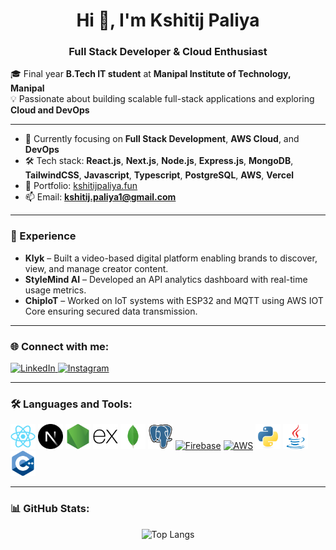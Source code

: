 <h1 align="center">Hi 👋, I'm Kshitij Paliya</h1>
<h3 align="center">Full Stack Developer & Cloud Enthusiast</h3>

🎓 Final year **B.Tech IT student** at **Manipal Institute of Technology, Manipal**  
💡 Passionate about building scalable full-stack applications and exploring **Cloud and DevOps**  

---

- 🚀 Currently focusing on **Full Stack Development**, **AWS Cloud**, and **DevOps**
- 🛠️ Tech stack: **React.js**, **Next.js**, **Node.js**, **Express.js**, **MongoDB**, **TailwindCSS**, **Javascript**, **Typescript**, **PostgreSQL**, **AWS**, **Vercel**
- 🔗 Portfolio: [kshitijpaliya.fun](https://kshitijpaliya.fun)
- 📫 Email: **kshitij.paliya1@gmail.com**

---

<h3 align="left">💼 Experience</h3>

- **Klyk** – Built a video-based digital platform enabling brands to discover, view, and manage creator content.  
- **StyleMind AI** – Developed an API analytics dashboard with real-time usage metrics. 
- **ChipIoT** – Worked on IoT systems with ESP32 and MQTT using AWS IOT Core ensuring secured data transmission.  

---

<h3 align="left">🌐 Connect with me:</h3>
<p align="left">
  <a href="https://www.linkedin.com/in/kshitij-paliya/" target="_blank">
    <img src="https://raw.githubusercontent.com/rahuldkjain/github-profile-readme-generator/master/src/images/icons/Social/linked-in-alt.svg" alt="LinkedIn" height="30" width="40" />
  </a>
  <a href="https://instagram.com/_kshitij_paliya" target="_blank">
    <img src="https://raw.githubusercontent.com/rahuldkjain/github-profile-readme-generator/master/src/images/icons/Social/instagram.svg" alt="Instagram" height="30" width="40" />
  </a>
</p>

---

<h3 align="left">🛠️ Languages and Tools:</h3>
<p align="left">
  <a href="https://react.dev/" target="_blank"><img src="https://raw.githubusercontent.com/devicons/devicon/master/icons/react/react-original.svg" alt="React" width="40" height="40"/></a>
  <a href="https://nextjs.org/" target="_blank"><img src="https://raw.githubusercontent.com/devicons/devicon/master/icons/nextjs/nextjs-original.svg" alt="Next.js" width="40" height="40"/></a>
  <a href="https://nodejs.org/" target="_blank"><img src="https://raw.githubusercontent.com/devicons/devicon/master/icons/nodejs/nodejs-original.svg" alt="Node.js" width="40" height="40"/></a>
  <a href="https://expressjs.com/" target="_blank"><img src="https://raw.githubusercontent.com/devicons/devicon/master/icons/express/express-original.svg" alt="Express.js" width="40" height="40"/></a>
  <a href="https://www.mongodb.com/" target="_blank"><img src="https://raw.githubusercontent.com/devicons/devicon/master/icons/mongodb/mongodb-original.svg" alt="MongoDB" width="40" height="40"/></a>
  <a href="https://www.postgresql.org/" target="_blank"><img src="https://raw.githubusercontent.com/devicons/devicon/master/icons/postgresql/postgresql-original.svg" alt="PostgreSQL" width="40" height="40"/></a>
  <a href="https://firebase.google.com/" target="_blank"><img src="https://www.vectorlogo.zone/logos/firebase/firebase-icon.svg" alt="Firebase" width="40" height="40"/></a>
  <a href="https://aws.amazon.com/" target="_blank"><img src="https://www.vectorlogo.zone/logos/amazon_aws/amazon_aws-ar21~bgwhite.svg" alt="AWS" width="40" height="40"/></a>
  <a href="https://www.python.org/" target="_blank"><img src="https://raw.githubusercontent.com/devicons/devicon/master/icons/python/python-original.svg" alt="Python" width="40" height="40"/></a>
  <a href="https://www.java.com/" target="_blank"><img src="https://raw.githubusercontent.com/devicons/devicon/master/icons/java/java-original.svg" alt="Java" width="40" height="40"/></a>
  <a href="https://cplusplus.com/" target="_blank"><img src="https://raw.githubusercontent.com/devicons/devicon/master/icons/cplusplus/cplusplus-original.svg" alt="C++" width="40" height="40"/></a>
</p>

---

<h3 align="left">📊 GitHub Stats:</h3>
<p align="center">
  <img src="https://github-readme-stats.vercel.app/api/top-langs/?username=kshitijpaliya&layout=compact&theme=radical" alt="Top Langs" />
</p>

